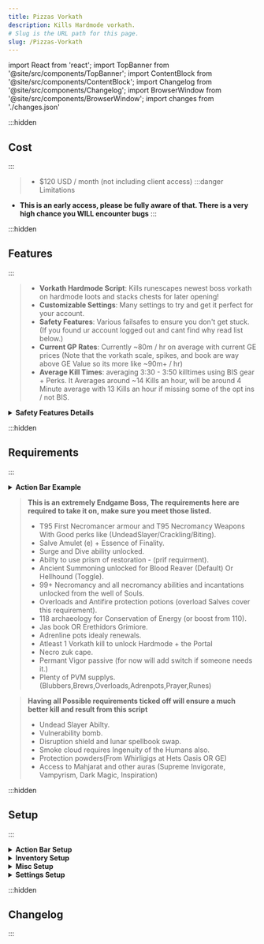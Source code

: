 ```yaml
---
title: Pizzas Vorkath
description: Kills Hardmode vorkath.
# Slug is the URL path for this page.
slug: /Pizzas-Vorkath
---
```


import React from 'react';
import TopBanner from '@site/src/components/TopBanner';
import ContentBlock from '@site/src/components/ContentBlock';
import Changelog from '@site/src/components/Changelog';
import BrowserWindow from '@site/src/components/BrowserWindow';
import changes from './changes.json'

<TopBanner title="Pizzas Vorkath " version="v1.0" author="Pizzanova" skill="Necromancy">
</TopBanner>

:::hidden

## Cost

:::

<ContentBlock title="Cost">

> - $120 USD / month (not including client access)
:::danger Limitations
- **This is an early access, please be fully aware of that. There is a very high chance you WILL encounter bugs**
:::
</ContentBlock>

:::hidden

## Features

:::

<ContentBlock title="Features">


> - **Vorkath Hardmode Script**: Kills runescapes newest boss vorkath on hardmode loots and stacks chests for later opening!
> - **Customizable Settings**: Many settings to try and get it perfect for your account.
> - **Safety Features**: Various failsafes to ensure you don't get stuck. (If you found ur account logged out and cant find why read list below.)
> - **Current GP Rates**: Currently ~80m / hr on average with current GE prices (Note that the vorkath scale, spikes, and book are way above GE Value so its more like ~90m+ / hr)
> - **Average Kill Times**: averaging 3:30 - 3:50 killtimes using BIS gear + Perks. It Averages around ~14 Kills an hour, will be around 4 Minute average with 13 Kills an hour if missing some of the opt ins / not BIS.
<details>
<summary><strong>Safety Features Details</strong></summary>

- Teleport to Wars and logout if any of these conditions become true:
  - If you run out of Divine Charges.
  - If your preset is missing items.
  - If your missing Runes OR ectoplasm
  - If you have an unbankable item in your invent
</details>



</ContentBlock>

:::hidden

## Requirements

:::
<ContentBlock title="Requirements">
<details>
<summary><strong>Action Bar Example</strong></summary>

![Action Bar](Actionbar.png)

</details>


> **This is an extremely Endgame Boss, The requirements here are required to take it on, make sure you meet those listed.**
> - T95 First Necromancer armour and T95 Necromancy Weapons With Good perks like (UndeadSlayer/Crackling/Biting).
> - Salve Amulet (e) + Essence of Finality.
> - Surge and Dive ability unlocked.
> - Abilty to use prism of restoration - (prif requirment).
> - Ancient Summoning unlocked for Blood Reaver (Default) Or Hellhound (Toggle).
> - 99+ Necromancy and all necromancy abilities and incantations unlocked from the well of Souls.
> - Overloads and Antifire protection potions (overload Salves cover this requirement).
> - 118 archaeology for Conservation of Energy (or boost from 110).
> - Jas book OR Erethidors Grimiore.
> - Adrenline pots idealy renewals.
> - Atleast 1 Vorkath kill to unlock Hardmode + the Portal
> - Necro zuk cape.
> - Permant Vigor passive (for now will add switch if someone needs it.)
> - Plenty of PVM supplys. (Blubbers,Brews,Overloads,Adrenpots,Prayer,Runes)

<ContentBlock title="Optional Requirements">


> **Having all Possible requirements ticked off will ensure a much better kill and result from this script**
> - Undead Slayer Abilty.
> - Vulnerability bomb.
> - Disruption shield and lunar spellbook swap.
> - Smoke cloud requires Ingenuity of the Humans also.
> - Protection powders(From Whirligigs at Hets Oasis OR GE)
> - Access to Mahjarat and other auras (Supreme Invigorate, Vampyrism, Dark Magic, Inspiration)

</ContentBlock>
</ContentBlock>
:::hidden

## Setup

:::
<ContentBlock title="Setup">

<details>
<summary><strong>Action Bar Setup</strong></summary>

![Action Bar](Actionbar.png)

> - Please make sure all mandatory abiltys are on your bar.
> - Please make sure any abiltys you opt in for is also on your bar.
> - Quick Prayers 1 set to Soul split and T95/T99 Prayer
> - Quick Prayers 2 set to Deflect from Necro and T95/T99 Prayer
> - Both quick prayers should be on action bar aswell.

</details>

<details>
<summary><strong>Inventory Setup</strong></summary>

![Preset Example](preset.png) ![Gear ](equipment.png)


> *Make sure your preset contains the following...*
> - An overload salve, if you do not have salves also have an Antifire & An Antipoison.
> - An Adrenline potion, Any works but renewals are recommended.
> - Essence of Finalty .
> - Something to restore prayer, it will support anything with "Prayer" or "Restore" in the name.
> - Vuln bombs, they are not required but make sure to have them in your inventory if uve toggled the option.
> - Brews and jellyfish, try to have a even ratio of 2 jellys to 1 brew.
> - Runepouchs / Nexus make sure you have all runes that you need for every incantation and spells that need to be cast.
> - Excalibur this is REQUIRED make sure to have this in your inventory.
> - Ur familer, this should be either a reaver or a hellhound. If opting for reaver also have scrolls in your preset.
> - If not using the "Loot After Kill" Option make sure to leave one spot open in your preset or your bot *WILL* get stuck.
> - Expensive Spices and protection powders are the other 2 items.
> - For your gear just copy what i have, can change around the ring and book to what ud like.


</details>

<details>
<summary><strong>Misc Setup</strong></summary>


> *Make sure you have the following conditons true*
> - Make sure you have a boss portal for Vorkath (If using fastbanking, put it in the left portal)
> - Make sure you have pretyped your bankpin.
> - Make sure when making an instance for vorkath that ur player count is set to 1
> - Make sure you have plenty of divine charges/book charges/runes and other items to run for a long time.
> - Make sure if you are using a reaver to set the autofire rate to 3-6.

</details>

<details>
<summary><strong>Settings Setup</strong></summary>

![Settings](settings.png) 

> - 1 - Fast banking, this settings will use fancy dive+surge tech to bank faster. this does use a hardcoded cord please be aware using this option is hightend risk.
> - 2 - Tick this option if you dont have access to adren renewals and only regulars/super.
> - 3 - Use this option if you have access and want to use Disrupt shield (Please have disrupt and lunar spellbook swap on your bar.)
> - 4 - Use's protection powders, this givess extra tankyness throughout the fight 
> - 5 - Use Vulnerability bombs, this will increase kill times greatly.
> - 6 - Use smokecloud in the fight, this requires both smokecloud and ingenuity of the humans to be on the bar.
> - 7 - Use Aura's, this uses auras supports Mahjarrat,Supreme Invigorate, Vampyrism, Dark Magic, Inspiration
> - 8 - Uses T3 Aura resets to reset mahjarrat
> - 9 - Uses the limited time overload cauldron
> - 10 - Uses Grim instead of a Manuscript of jas.
> - 11 - Uses a hellhound instead of a reaver, make sure hellhound is in your preset.
> - 12 - Uses bonfire for extra health, make sure u have upgraded this in wars.
> - 13 - This option will get the loot after the kill from the guard rather then the status (Sometimes bugs and you dont get granted the KC because of fast teleport(You still get loot tho dw))
> - 14 - Uses the undead slayer abilty for extra damage

</details>





</ContentBlock>

:::hidden

## Changelog

:::

<Changelog changes={changes}>

</Changelog>
